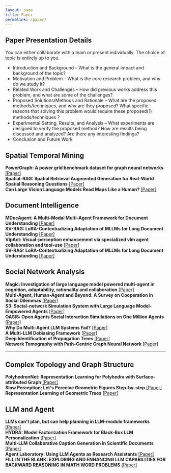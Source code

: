 ```yaml
---
layout: page
title: Paper
permalink: /paper/
---
```


## Paper Presentation Details
You can either collaborate with a team or present individually. The choice of topic is entirely up to you.
- Introduction and Background – What is the general impact and background of the topic?
- Motivation and Problem – What is the core research problem, and why do we study it?
- Related Work and Challenges – How did previous works address this problem, and what are some of the challenges?
- Proposed Solutions/Methods and Rationale – What are the proposed methods/techniques, and why are they proposed? What specific reasons that solving this problem would require these proposed(1) methods/techniques？
- Experimental Setting, Results, and Analysis – What experiments are designed to verify the proposed method? How are results being discussed and analyzed? Are there any interesting findings?
- Conclusion and Future Work


## Spatial Temporal Mining
**PowerGraph: A power grid benchmark dataset for graph neural networks** [[Paper]](https://arxiv.org/abs/2402.02827)<br>
**Spatial-RAG: Spatial Retrieval Augmented Generation for Real-World Spatial Reasoning Questions** [[Paper]](https://arxiv.org/abs/2502.18470)<br>
**Can Large Vision Language Models Read Maps Like a Human?** [[Paper]](https://arxiv.org/abs/2503.14607)<br>


## Document Intelligence
**MDocAgent: A Multi-Modal Multi-Agent Framework for Document Understanding** [[Paper]](https://arxiv.org/abs/2503.13964)<br>
**SV-RAG: LoRA-Contextualizing Adaptation of MLLMs for Long Document Understanding** [[Paper]](https://arxiv.org/abs/2411.01106)<br>
**VipAct: Visual-perception enhancement via specialized vlm agent collaboration and tool-use** [[Paper]](https://arxiv.org/abs/2410.16400)<br>
**SV-RAG: LoRA-Contextualizing Adaptation of MLLMs for Long Document Understanding** [[Paper]](https://arxiv.org/abs/2411.01106)<br>


## Social Network Analysis
**Magic: Investigation of large language model powered multi-agent in cognition, adaptability, rationality and collaboration** [[Paper]](https://aclanthology.org/2024.emnlp-main.416/)<br>
**Multi-Agent, Human-Agent and Beyond: A Survey on Cooperation in Social Dilemmas** [[Paper]](https://arxiv.org/abs/2402.17270)<br>
**S3: Social-network Simulation System with Large Language Model-Empowered Agents** [[Paper]](https://arxiv.org/abs/2307.14984)<br>
**OASIS: Open Agents Social Interaction Simulations on One Million Agents** [[Paper]](https://oasis.camel-ai.org/)<br>
**Why Do Multi-Agent LLM Systems Fail?** [[Paper]](https://arxiv.org/abs/2503.13657)<br>
**A Multi-LLM Debiasing Framework** [[Paper]](https://arxiv.org/abs/2409.13884)<br>
**Deep Identification of Propagation Trees** [[Paper]](https://arxiv.org/abs/2503.00646)<br>
**Network Tomography with Path-Centric Graph Neural Network** [[Paper]](https://arxiv.org/abs/2502.16430)<br>
****


## Complex Topology and Graph Structure
**PolyhedronNet: Representation Learning for Polyhedra with Surface-attributed Graph** [[Paper]](https://arxiv.org/abs/2502.01814)<br>
**Slow Perception: Let's Perceive Geometric Figures Step-by-step** [[Paper]](https://arxiv.org/abs/2412.20631)<br>
**Representation Learning of Geometric Trees** [[Paper]](https://dl.acm.org/doi/abs/10.1145/3637528.3671688)<br>



## LLM and Agent
**LLMs can't plan, but can help planning in LLM-modulo frameworks** [[Paper]](https://arxiv.org/abs/2402.01817)<br>
**HYDRA: Model Factorization Framework for Black-Box LLM Personalization** [[Paper]](https://arxiv.org/abs/2402.08219)<br>
**Multi-LLM Collaborative Caption Generation in Scientific Documents** [[Paper]](https://arxiv.org/abs/2501.02552)<br>
**Agent Laboratory: Using LLM Agents as Research Assistants** [[Paper]](https://arxiv.org/abs/2501.04227)<br>
**FILL IN THE BLANK: EXPLORING AND ENHANCING LLM CAPABILITIES FOR BACKWARD REASONING IN MATH WORD PROBLEMS** [[Paper]](https://openreview.net/pdf?id=ABIcBDLBVG)<br>


